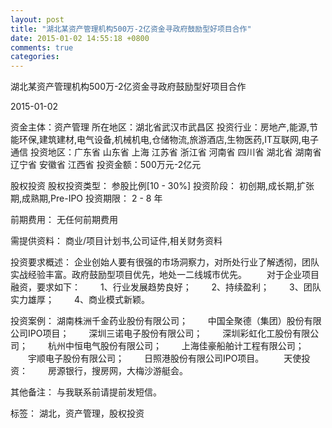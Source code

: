 ```yaml
---
layout: post
title: "湖北某资产管理机构500万-2亿资金寻政府鼓励型好项目合作"
date: 2015-01-02 14:55:18 +0800
comments: true
categories: 
---
```

湖北某资产管理机构500万-2亿资金寻政府鼓励型好项目合作



2015-01-02

资金主体：资产管理
所在地区：湖北省武汉市武昌区
投资行业：房地产,能源,节能环保,建筑建材,电气设备,机械机电,仓储物流,旅游酒店,生物医药,IT互联网,电子通信
投资地区：广东省 山东省 上海 江苏省 浙江省 河南省 四川省 湖北省 湖南省 辽宁省 安徽省 江西省
投资金额：500万元-2亿元

股权投资
股权投资类型：
                            参股比例[10 - 30%] 
                                                                                投资阶段：
                            初创期,成长期,扩张期,成熟期,Pre-IPO 
                                                                                                                                        投资期限：
                            2 - 8 年

前期费用：
无任何前期费用

需提供资料：
商业/项目计划书,公司证件,相关财务资料

投资要求概述：
企业创始人要有很强的市场洞察力，对所处行业了解透彻，团队实战经验丰富。政府鼓励型项目优先，地处一二线城市优先。
　　对于企业项目融资，要求如下：
　　1、行业发展趋势良好；
　　2、持续盈利；
　　3、团队实力雄厚；
　　4、商业模式新颖。

投资案例：
湖南株洲千金药业股份有限公司；
　　中国全聚德（集团）股份有限公司IPO项目；
　　深圳三诺电子股份有限公司；
　　深圳彩虹化工股份有限公司；
　　杭州中恒电气股份有限公司；
　　上海佳豪船舶计工程有限公司；
　　宇顺电子股份有限公司；
　　日照港股份有限公司IPO项目。
　　天使投资：
　　房源银行，搜房网，大梅沙游艇会。

其他备注：
与我联系前请提前发短信。

标签：
湖北，资产管理，股权投资

